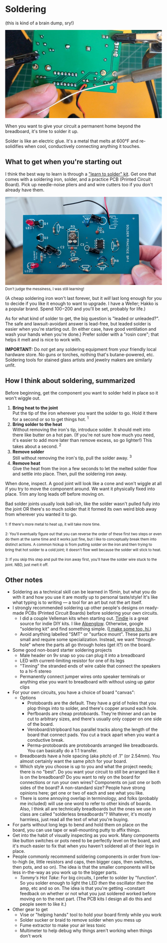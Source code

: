 # Soldering

(this is kind of a brain dump, sry!)

![APC PCB being soldered](/static/images/soldering/apc.jpg)

When you  want to give your circuit a permanent home beyond the breadboard, it's time to solder it up.

Solder is like an electric glue. It's a metal that melts at 600&deg;F and re-solidifies when cool, conductively connecting anything it touches.

## What to get when you're starting out

I think the best way to learn is through a ["learn to solder" kit](https://www.jameco.com/z/AK-100-Elenco-Electronics-Practice-Soldering-Kit-with-Soldering-Iron_2124218.html). Get one that comes with a soldering iron, solder, and a practice PCB (Printed Circuit Board). Pick up needle-noise pliers and and wire cutters too if you don't already have them.

![old "siren" practice PCB](/static/images/soldering/practice_pcb.jpg)
<small>Don't judge the messiness, I was still learning!</small>

(A cheap soldering iron won't last forever, but it _will_ last long enough for you to decide if you like it enough to want to upgrade. I have a Weller; Hakko is a popular brand. Spend $100-$200 and you'll be set, probably for life.)

As for what kind of solder to get, the big question is "leaded or unleaded?". The safe and lawsuit-avoidant answer is lead-free, but leaded solder is easier when you're starting out. (In either case, have good ventilation and wash your hands when you're done.) Prefer solder with a "rosin core"; that helps it melt and is nice to work with.

**IMPORTANT:** Do _not_ get any soldering equipment from your friendly local hardware store. No guns or torches, nothing that's butane-powered, etc. Soldering tools for stained glass artists and jewelry makers are similarly unfit.

<!-- TODO: perfboard vs perma-protoboard vs protoboard vs printed circuit board -->

## How I think about soldering, summarized

Before beginning, get the component you want to solder held in place so it won't wiggle out.

1. **Bring heat to the joint**  
Put the tip of the iron wherever you want the solder to go. Hold it there for a second or so to get things hot. <sup>1</sup>
2. **Bring solder to the heat**  
Without removing the iron's tip, introduce solder. It should melt into there like butter on a hot pan. (If you're not sure how much you need, it's easier to add more later than remove excess, so go lighter!) This takes about a second. <sup>2</sup>
3. **Remove solder**  
Still without removing the iron's tip, pull the solder away. <sup>3</sup>
4. **Remove heat**  
Give the heat from the iron a few seconds to let the melted solder flow and settle into place. Then, pull the soldering iron away.

When done, inspect. A good joint will look like a cone and won't wiggle at all if you try to move the component around. We want it physically fixed into place. Trim any long leads off before moving on.

Bad solder joints usually look ball-ish, like the solder wasn't pulled fully into the joint OR there's so much solder that it formed its own weird blob away from wherever you wanted it to go.

<small>1: If there's more metal to heat up, it will take more time.</small>

<small>2: You'll eventually figure out that you can reverse the order of these first two steps or even do them at the same time and it works just fine, but I like to conceptually break them into distinct actions. A common hickup is from putting solder on the iron and then trying to bring that hot solder to a cold joint; it doesn't flow well because the solder will stick to heat.</small>

<small>3: If you skip this step and pull the iron away first, you'll have the solder wire stuck to the joint. NBD, just melt it off.</small>

## Other notes

* Soldering as a technical skill can be learned in 15min, but what you do with it and how you use it are mostly up to personal taste/style! It's like what typing is to writing &mdash; a tool for an art but not the art itself.
* I strongly recommended soldering up other people's designs on ready-made PCBs (Printed Circuit Boards) before soldering your own circuits.
    * I did a couple Velleman kits when starting out. [Tindie](https://www.tindie.com/) is a great source for indie DIY kits. I like [Alpenglow](https://www.tindie.com/stores/alpenglow/). Otherwise, google "soldering kit" and find something simple. ([I make some too, hi.](https://www.oskitone.com/))
    * Avoid anything labelled "SMT" or "surface mount". These parts are small and require some specialization. Instead, we want "through-hole" where the parts all go through holes (get it?) on the board.
* Some good non-board starter soldering projects
    * Male header on 9v snap so you can plug it into a breadboard
    * LED with current-limiting resistor for one of its legs
    * "Tinning" the stranded ends of wire cable that connect the speakers to a hi-fi stereo
    * Permanently connect jumper wires onto speaker terminals or anything else you want to breadboard with without using up gator clips
* For your own circuits, you have a choice of board "canvas":
    * Options
        * Protoboards are the default. They have a grid of holes that you plop things into to solder, and there's copper around each hole.
        * Perfboards are cheap protoboards. They're thinner and can be cut to arbitrary sizes, and there's usually only copper on one side of the board.
        * Veroboard/stripboard has parallel tracks along the length of the board that connect pads. You cut a track apart when you want a conductive break.
        * Perma-protoboards are protoboards arranged like breadboards. You can basically do a 1:1 transfer.
    * Breadboards have a hole spacing (aka pitch) of .1" (or 2.54mm). You almost certainly want the same pitch for your board.
    * Which style you choose is up to you and what the project needs; there is no "best". Do you want your circuit to still be arranged like it is on the breadboard? Do you want to rely on the board for connections or run your own wires? Components on just one or both sides of the board? A non-standard size? People have strong opinions here; get one or two of each and see what you like.
    * There is some annoying overlap in terminology, and folks (probably me included) will use one word to refer to other kinds of boards. Also, I think all are technically breadboards but the ones we use in class are called "solderless breadboards"? Whatever, it's mostly harmless, just read all the text of what you're buying.
* For parts without long legs to bend and hold them on place on the board, you can use tape or wall-mounting putty to affix things.
* Get into the habit of visually inspecting as you work. Many components like button switches or pots need to be perfectly level on the board, and it's much easier to fix that when you haven't soldered all of their legs in place.
* People commonly recommend soldering components in order from low-to-high (ie, little resistors and caps, then bigger caps, then switches, then pots, and so on). The idea is that the smaller components will be less in-the-way as you work up to the bigger parts.
    * _Tommy's Hot Take_: For big circuits, I prefer to solder by "function". So you solder enough to light the LED _then_ the oscillator _then_ the amp, etc and so on. The idea is that you're getting ~constant feedback on whether or not what you just soldered worked before moving on to the next part. (The PCB kits I design all do this and people seem to like it.)
* Other gear to get
    * Vise or "helping hands" tool to hold your board firmly while you work
    * Solder sucker or braid to remove solder when you mess up
    * Fume extractor to make your air less toxic
    * Multimeter to help debug why things aren't working when things don't work